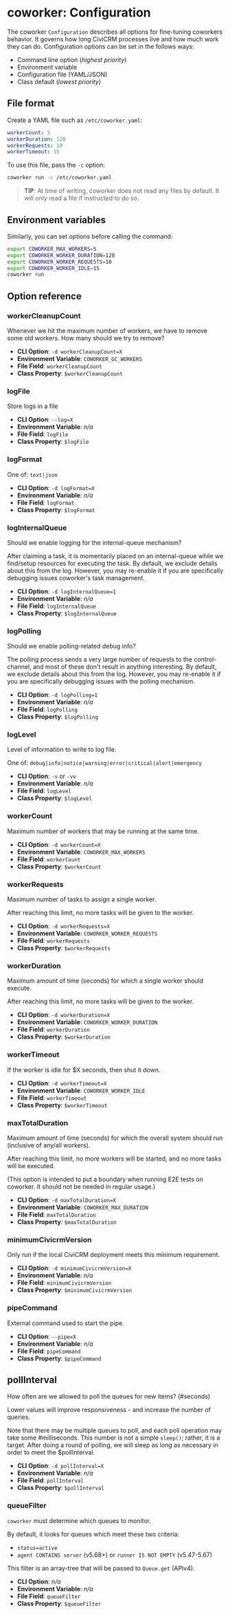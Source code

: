 # coworker: Configuration

The coworker `Configuration` describes all options for fine-tuning coworkers behavior. It governs how long
CiviCRM processes live and how much work they can do. Configuration options can be set in the follows ways:

* Command line option (*highest priority*)
* Environment variable
* Configuration file (YAML/JSON)
* Class default (*lowest priority*)

## File format

Create a YAML file such as `/etc/coworker.yaml`:

```yaml
workerCount: 5
workerDuration: 120
workerRequests: 10
workerTimeout: 15
```

To use this file, pass the `-c` option:

```bash
coworker run -c /etc/coworker.yaml
```

> __TIP__: At time of writing, coworker does not read any files by default. It will only read a file if instructed to do so.

## Environment variables

Similarly, you can set options before calling the command:

```bash
export COWORKER_MAX_WORKERS=5
export COWORKER_WORKER_DURATION=120
export COWORKER_WORKER_REQUESTS=10
export COWORKER_WORKER_IDLE=15
coworker run
```

## Option reference

### workerCleanupCount

Whenever we hit the maximum number of workers, we have to remove some old workers. How many should we try to remove?

* __CLI Option__: `-d workerCleanupCount=X`
* __Environment Variable__: `COWORKER_GC_WORKERS`
* __File Field__: `workerCleanupCount`
* __Class Property__: `$workerCleanupCount`

### logFile

Store logs in a file

* __CLI Option__: `--log=X`
* __Environment Variable__: _n/a_
* __File Field__: `logFile`
* __Class Property__: `$logFile`

### logFormat

One of: `text|json`

* __CLI Option__: `-d logFormat=X`
* __Environment Variable__: _n/a_
* __File Field__: `logFormat`
* __Class Property__: `$logFormat`

### logInternalQueue

Should we enable logging for the internal-queue mechanism?

After claiming a task, it is momentarily placed on an internal-queue while we find/setup resources for executing the
task. By default, we exclude details about this from the log. However, you may re-enable it if you are specifically
debugging issues coworker's task management.

* __CLI Option__: `-d logInternalQueue=1`
* __Environment Variable__: _n/a_
* __File Field__: `logInternalQueue`
* __Class Property__: `$logInternalQueue`

### logPolling

Should we enable polling-related debug info?

The polling process sends a very large number of requests to the control-channel, and most of these don't result in
anything interesting. By default, we exclude details about this from the log. However, you may re-enable it if you are
specifically debugging issues with the polling mechanism.

* __CLI Option__: `-d logPolling=1`
* __Environment Variable__: _n/a_
* __File Field__: `logPolling`
* __Class Property__: `$logPolling`

### logLevel

Level of information to write to log file.

One of: `debug|info|notice|warning|error|critical|alert|emergency`

* __CLI Option__: `-v` or `-vv`
* __Environment Variable__: _n/a_
* __File Field__: `logLevel`
* __Class Property__: `$logLevel`


### workerCount

Maximum number of workers that may be running at the same time.

* __CLI Option__: `-d workerCount=X`
* __Environment Variable__: `COWORKER_MAX_WORKERS`
* __File Field__: `workerCount`
* __Class Property__: `$workerCount	`

### workerRequests

Maximum number of tasks to assign a single worker.

After reaching this limit, no more tasks will be given to the worker.

* __CLI Option__: `-d workerRequests=X`
* __Environment Variable__: `COWORKER_WORKER_REQUESTS`
* __File Field__: `workerRequests`
* __Class Property__: `$workerRequests`

### workerDuration

Maximum amount of time (seconds) for which a single worker should execute.

After reaching this limit, no more tasks will be given to the worker.

* __CLI Option__: `-d workerDuration=X`
* __Environment Variable__: `COWORKER_WORKER_DURATION`
* __File Field__: `workerDuration`
* __Class Property__: `$workerDuration`

### workerTimeout

If the worker is idle for $X seconds, then shut it down.

* __CLI Option__: `-d workerTimeout=X`
* __Environment Variable__: `COWORKER_WORKER_IDLE`
* __File Field__: `workerTimeout`
* __Class Property__: `$workerTimeout`

### maxTotalDuration

Maximum amount of time (seconds) for which the overall system should run (inclusive of any/all workers).

After reaching this limit, no more workers will be started, and no more tasks will be executed.

(This option is intended to put a boundary when running E2E tests on coworker. It should not be needed in regular usage.)

* __CLI Option__: `-d maxTotalDuration=X`
* __Environment Variable__: `COWORKER_MAX_DURATION`
* __File Field__: `maxTotalDuration`
* __Class Property__: `$maxTotalDuration`

### minimumCivicrmVersion

Only run if the local CiviCRM deployment meets this minimum requirement.

* __CLI Option__: `-d minimumCivicrmVersion=X`
* __Environment Variable__: _n/a_
* __File Field__: `minimumCivicrmVersion`
* __Class Property__: `$minimumCivicrmVersion`

### pipeCommand

External command used to start the pipe.

* __CLI Option__: `--pipe=X`
* __Environment Variable__: _n/a_
* __File Field__: `pipeCommand`
* __Class Property__: `$pipeCommand`

## pollInterval

How often are we allowed to poll the queues for new items? (#seconds)

Lower values will improve responsiveness - and increase the number of queries.

Note that there may be multiple queues to poll, and each poll operation may take
some #milliseconds. This number is not a simple `sleep()`; rather, it is a target.
After doing a round of polling, we will sleep as long as necessary in
order to meet the $pollInterval.

* __CLI Option__: `-d pollInterval=X`
* __Environment Variable__: _n/a_
* __File Field__: `pollInterval`
* __Class Property__: `$pollInterval`

### queueFilter

`coworker` must determine which queues to monitor.

By default, it looks for queues which meet these two criteria:

* `status=active`
* `agent CONTAINS server` (v5.68+) or `runner IS NOT EMPTY` (v5.47-5.67)

This filter is an array-tree that will be passed to `Queue.get` (APIv4).

* __CLI Option__: _n/a_
* __Environment Variable__: _n/a_
* __File Field__: `queueFilter`
* __Class Property__: `$queueFilter`
